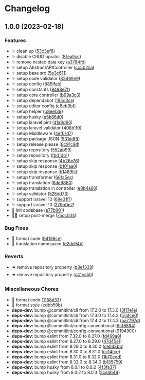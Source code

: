 # Changelog

## 1.0.0 (2023-02-18)


### Features

* :sparkles: clean up ([53c3ef6](https://github.com/phumsoft/phumpie/commit/53c3ef6e8395a787157eacaad218add59f868a3a))
* :sparkles: disable CRUD oprator ([81ea9cc](https://github.com/phumsoft/phumpie/commit/81ea9cc84cdc6d4b71dd53ec9dff923aa0d5bd3a))
* :sparkles: remove nested data key ([a3784fd](https://github.com/phumsoft/phumpie/commit/a3784fd294f0ba80d5b2e82c716ede15c6412db9))
* :sparkles: setup AbstractAPIController ([cc5025a](https://github.com/phumsoft/phumpie/commit/cc5025afdd450f1b0d95f70587efc8d20ab35474))
* :sparkles: setup base src ([5e3c611](https://github.com/phumsoft/phumpie/commit/5e3c61105e1487a69c1f33f10d9432362aa704bc))
* :sparkles: setup code validator ([83469e9](https://github.com/phumsoft/phumpie/commit/83469e9a52abe696bdb6e27817f82fcdf8d1957a))
* :sparkles: setup config ([885ffab](https://github.com/phumsoft/phumpie/commit/885ffabe8ace30c01f24537869038f0cfbcdeb16))
* :sparkles: setup constants ([9488e7f](https://github.com/phumsoft/phumpie/commit/9488e7f628d00dae895aa3899220a222a30c317f))
* :sparkles: setup core controller ([b99a3c3](https://github.com/phumsoft/phumpie/commit/b99a3c380841b0a1566790ac108d80d81a23fd72))
* :sparkles: setup dependabot ([195c3ce](https://github.com/phumsoft/phumpie/commit/195c3ceb798b34613ff6f1d34ce52f9f99acf47b))
* :sparkles: setup editor config ([e6eb9bf](https://github.com/phumsoft/phumpie/commit/e6eb9bf71c438e10702b6c24e839f3fac833f0db))
* :sparkles: setup helper ([b8ee139](https://github.com/phumsoft/phumpie/commit/b8ee1390f4b29756cd670971aac72a5803f847aa))
* :sparkles: setup husky ([e5b86d0](https://github.com/phumsoft/phumpie/commit/e5b86d055cdd2d79278a70c642bdfa40fc11334a))
* :sparkles: setup laravel pint ([d1a8d96](https://github.com/phumsoft/phumpie/commit/d1a8d961d413995b4e4f3d092e5512fdf9631276))
* :sparkles: setup laravel validator ([408b1f9](https://github.com/phumsoft/phumpie/commit/408b1f96daf1f252c83117d10aaecb98898023c7))
* :sparkles: setup Middleware ([4ef61d7](https://github.com/phumsoft/phumpie/commit/4ef61d7e33fd068acebd742ea10d62474d771862))
* :sparkles: setup package JSON ([531ddf8](https://github.com/phumsoft/phumpie/commit/531ddf84d67e9a933ef21f81335041130cb83e4f))
* :sparkles: setup release please ([8c91c9d](https://github.com/phumsoft/phumpie/commit/8c91c9d984e533f1cd7b8d6a762aba5288f73fc8))
* :sparkles: setup repository ([552ab99](https://github.com/phumsoft/phumpie/commit/552ab997d3a2ae116ded9bbc2d385785c056e8bb))
* :sparkles: setup repository ([fbd1db1](https://github.com/phumsoft/phumpie/commit/fbd1db1ba52166f844bc753bbec943103892e3f1))
* :sparkles: setup skip response ([4b26e76](https://github.com/phumsoft/phumpie/commit/4b26e76752d3aaaf9728bc368575a97eeafc6eec))
* :sparkles: setup skip response ([b101aa0](https://github.com/phumsoft/phumpie/commit/b101aa0585c3141d96084b7ad32efdee8652b20d))
* :sparkles: setup skip response ([b1489fc](https://github.com/phumsoft/phumpie/commit/b1489fc6e1898e1145d76c30351eed763cd07444))
* :sparkles: setup transformer ([68fa5ec](https://github.com/phumsoft/phumpie/commit/68fa5ecc665fb232f450edf7791c1ebd4c8b3d94))
* :sparkles: setup translation ([6de9880](https://github.com/phumsoft/phumpie/commit/6de98805231ee7b0fd563820683e8b2369e22a31))
* :sparkles: setup translation in controller ([e8b4a68](https://github.com/phumsoft/phumpie/commit/e8b4a68026dc4b520415d2cdc6a014e6c226bc19))
* :sparkles: setup validator ([528dd73](https://github.com/phumsoft/phumpie/commit/528dd7308a49dfbcf93a9213618375535e5e8683))
* :sparkles: support laravel 10 ([69e31f1](https://github.com/phumsoft/phumpie/commit/69e31f13338917e9aacac5eadc1d3c314fe790c8))
* :sparkles: support laravel 10 ([279b0e2](https://github.com/phumsoft/phumpie/commit/279b0e2d45da1d254c5b928146dd97df2d2daa15))
* :tada: init codebase ([e77b001](https://github.com/phumsoft/phumpie/commit/e77b001b9d3c7decaa6a4da79372fb56163313c0))
* :technologist: setup post-merge ([7acc034](https://github.com/phumsoft/phumpie/commit/7acc034d9ea01355cabc18125a4921cef176743c))


### Bug Fixes

* :art: format code ([64186ce](https://github.com/phumsoft/phumpie/commit/64186ce4ca26ba1f2ba1453c6321ca0606151018))
* :bug: translation namespace ([e2dc94b](https://github.com/phumsoft/phumpie/commit/e2dc94b9d13e3b3c2d9d9f6062e7daf8af4706aa))


### Reverts

* :rewind: remove repository property ([b8ef338](https://github.com/phumsoft/phumpie/commit/b8ef338c998189e7a320d4ab8a32426f1268e60f))
* :rewind: remove repository property ([c41ea50](https://github.com/phumsoft/phumpie/commit/c41ea50f6035a93dbac61754f38006001d81222b))


### Miscellaneous Chores

* :art: format code ([1158d33](https://github.com/phumsoft/phumpie/commit/1158d332325e9e5a0941ee462073c2f4b869c93f))
* :art: format style ([edbb59b](https://github.com/phumsoft/phumpie/commit/edbb59b74f0b2da60578fa1ca11cfe60a005543e))
* **deps-dev:** bump @commitlint/cli from 17.2.0 to 17.3.0 ([3f17e1e](https://github.com/phumsoft/phumpie/commit/3f17e1e3c6d8210735fe2216dba38c03ecbd9a71))
* **deps-dev:** bump @commitlint/cli from 17.3.0 to 17.4.2 ([51afce0](https://github.com/phumsoft/phumpie/commit/51afce004b8802a35342bcc2f2644dfd26c28689))
* **deps-dev:** bump @commitlint/cli from 17.4.2 to 17.4.3 ([ba7797d](https://github.com/phumsoft/phumpie/commit/ba7797d798099f951132fd40bb91b8e829c43831))
* **deps-dev:** bump @commitlint/config-conventional ([6cf8864](https://github.com/phumsoft/phumpie/commit/6cf886488d5ffb776e177dc09c213d5c3b14cfcb))
* **deps-dev:** bump @commitlint/config-conventional ([9194900](https://github.com/phumsoft/phumpie/commit/9194900fa7c133dd345abf7ab68e42986a75526d))
* **deps-dev:** bump eslint from 7.32.0 to 8.27.0 ([fd469a8](https://github.com/phumsoft/phumpie/commit/fd469a875f54e0cd605683a03b43682e9084b307))
* **deps-dev:** bump eslint from 8.27.0 to 8.29.0 ([47d45a1](https://github.com/phumsoft/phumpie/commit/47d45a12a37018d5a40b005c20d736c980c64056))
* **deps-dev:** bump eslint from 8.29.0 to 8.30.0 ([ce0d3bb](https://github.com/phumsoft/phumpie/commit/ce0d3bbceaf0ebfa628d4850d2cc7d8e44fcfbbd))
* **deps-dev:** bump eslint from 8.30.0 to 8.31.0 ([cc14fce](https://github.com/phumsoft/phumpie/commit/cc14fce70451a048767d4a6e4acc3e2a301c646b))
* **deps-dev:** bump eslint from 8.31.0 to 8.32.0 ([1b70ccd](https://github.com/phumsoft/phumpie/commit/1b70ccdfd0df7f6763981d6f312cd75ce5ce9221))
* **deps-dev:** bump eslint from 8.32.0 to 8.34.0 ([b185759](https://github.com/phumsoft/phumpie/commit/b185759185179a4ea7e20f271b3cbb9a2cbee3bd))
* **deps-dev:** bump husky from 8.0.1 to 8.0.2 ([4f3fa37](https://github.com/phumsoft/phumpie/commit/4f3fa377fb66797a420520a792ecfce728958cac))
* **deps-dev:** bump husky from 8.0.2 to 8.0.3 ([2ce4b48](https://github.com/phumsoft/phumpie/commit/2ce4b48bde6dda49f7b220aca57a59f734a88bb1))
